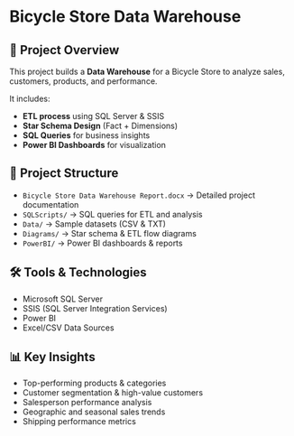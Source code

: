 # Bicycle Store Data Warehouse

## 📌 Project Overview
This project builds a **Data Warehouse** for a Bicycle Store to analyze sales, customers, products, and performance.  

It includes:
- **ETL process** using SQL Server & SSIS
- **Star Schema Design** (Fact + Dimensions)
- **SQL Queries** for business insights
- **Power BI Dashboards** for visualization

## 📂 Project Structure
- `Bicycle Store Data Warehouse Report.docx` → Detailed project documentation
- `SQLScripts/` → SQL queries for ETL and analysis
- `Data/` → Sample datasets (CSV & TXT)
- `Diagrams/` → Star schema & ETL flow diagrams
- `PowerBI/` → Power BI dashboards & reports

## 🛠️ Tools & Technologies
- Microsoft SQL Server
- SSIS (SQL Server Integration Services)
- Power BI
- Excel/CSV Data Sources

## 📊 Key Insights
- Top-performing products & categories
- Customer segmentation & high-value customers
- Salesperson performance analysis
- Geographic and seasonal sales trends
- Shipping performance metrics

